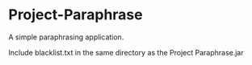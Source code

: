 # Project-Paraphrase
A simple paraphrasing application.

Include blacklist.txt in the same directory as the Project Paraphrase.jar

